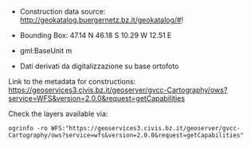 * Construction data source:
http://geokatalog.buergernetz.bz.it/geokatalog/#!

* Bounding Box:
47.14 N 46.18 S 10.29 W 12.51 E

* gml:BaseUnit
m

* Dati derivati da digitalizzazione su base ortofoto

Link to the metadata for constructions:
https://geoservices3.civis.bz.it/geoserver/gvcc-Cartography/ows?service=WFS&version=2.0.0&request=getCapabilities

Check the layers available via:
```
ogrinfo -ro WFS:"https://geoservices3.civis.bz.it/geoserver/gvcc-Cartography/ows?service=wfs&version=2.0.0&request=getCapabilities"
```